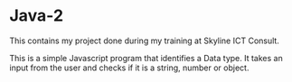 # Java-2
This contains my project done during my training at Skyline ICT Consult.

This is a simple Javascript program that identifies a Data type. It takes an input from the user and checks  if it is a string, number or object.
